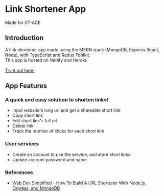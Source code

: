 # Link Shortener App

Made for GT-ACE

<h2>Introduction</h2>
A link shortener app made using the MERN stack (MongoDB, Express React, Node), with TypeScript and Redux Toolkit.
<br>This app is hosted on Netlify and Heroku
<br>
<br><a href="https://url-shortener-sg.netlify.app/" target="_blank">Try it out here!</a>

<h2>App Features</h2>

<h3>A quick and easy solution to shorten links!</h3>
<ul>
  <li>Input website's long url and get a shareable short link</li>
  <li>Copy short link</li>
  <li>Edit short link's full url</li>
  <li>Delete link</li>
  <li>Track the number of clicks for each short link</li>
</ul>

<h3>User services</h3>
<ul>
   <li>Create an account to use the service, and store short links</li>
   <li>Update account password and name</li>
</ul>

<h3>References</h3>
<ul>
   <li><a href="https://www.youtube.com/watch?v=SLpUKAGnm-g" target="_blank">Web Dev Simplified - How To Build A URL Shortener With Node.js, Express, and MongoDB</a></li>
</ul>
